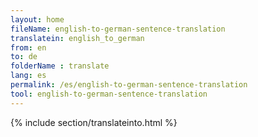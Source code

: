 ```yaml
---
layout: home
fileName: english-to-german-sentence-translation
translatein: english_to_german
from: en
to: de
folderName : translate
lang: es
permalink: /es/english-to-german-sentence-translation
tool: english-to-german-sentence-translation
---
```

{% include section/translateinto.html %}